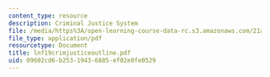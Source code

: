 ```yaml
---
content_type: resource
description: Criminal Justice System
file: /media/https%3A/open-learning-course-data-rc.s3.amazonaws.com/21a-219-law-and-society-spring-2003/09602cd6b25319436885ef02e0fe0529_lnf19crimjusticeoutline.pdf
file_type: application/pdf
resourcetype: Document
title: lnf19crimjusticeoutline.pdf
uid: 09602cd6-b253-1943-6885-ef02e0fe0529
---
```


